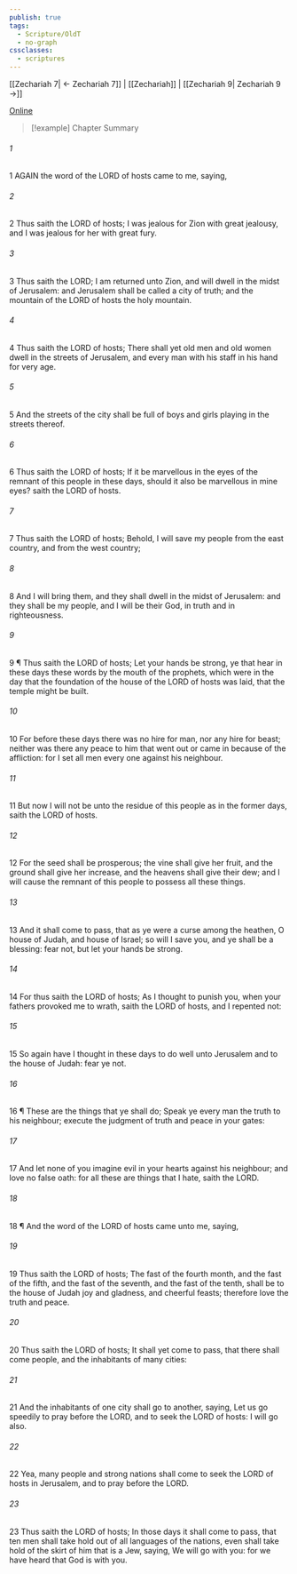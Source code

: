 ```yaml
---
publish: true
tags:
  - Scripture/OldT
  - no-graph
cssclasses:
  - scriptures
---
```

[[Zechariah 7| ← Zechariah 7]] | [[Zechariah]] | [[Zechariah 9| Zechariah 9 →]]

[Online](https://churchofjesuschrist.org/study/scriptures/ot/zech/8?lang=eng)

>[!example] Chapter Summary
>
###### 1
1 AGAIN the word of the LORD of hosts came to me, saying,
###### 2
2 Thus saith the LORD of hosts; I was jealous for Zion with great jealousy, and I was jealous for her with great fury.
###### 3
3 Thus saith the LORD; I am returned unto Zion, and will dwell in the midst of Jerusalem: and Jerusalem shall be called a city of truth; and the mountain of the LORD of hosts the holy mountain.
###### 4
4 Thus saith the LORD of hosts; There shall yet old men and old women dwell in the streets of Jerusalem, and every man with his staff in his hand for very age.
###### 5
5 And the streets of the city shall be full of boys and girls playing in the streets thereof.
###### 6
6 Thus saith the LORD of hosts; If it be marvellous in the eyes of the remnant of this people in these days, should it also be marvellous in mine eyes?  saith the LORD of hosts.
###### 7
7 Thus saith the LORD of hosts; Behold, I will save my people from the east country, and from the west country;
###### 8
8 And I will bring them, and they shall dwell in the midst of Jerusalem: and they shall be my people, and I will be their God, in truth and in righteousness.
###### 9
9 ¶ Thus saith the LORD of hosts; Let your hands be strong, ye that hear in these days these words by the mouth of the prophets, which were in the day that the foundation of the house of the LORD of hosts was laid, that the temple might be built.
###### 10
10 For before these days there was no hire for man, nor any hire for beast; neither was there any peace to him that went out or came in because of the affliction: for I set all men every one against his neighbour.
###### 11
11 But now I will not be unto the residue of this people as in the former days, saith the LORD of hosts.
###### 12
12 For the seed shall be prosperous; the vine shall give her fruit, and the ground shall give her increase, and the heavens shall give their dew; and I will cause the remnant of this people to possess all these things.
###### 13
13 And it shall come to pass, that as ye were a curse among the heathen, O house of Judah, and house of Israel; so will I save you, and ye shall be a blessing: fear not, but let your hands be strong.
###### 14
14 For thus saith the LORD of hosts; As I thought to punish you, when your fathers provoked me to wrath, saith the LORD of hosts, and I repented not:
###### 15
15 So again have I thought in these days to do well unto Jerusalem and to the house of Judah: fear ye not.
###### 16
16 ¶ These are the things that ye shall do; Speak ye every man the truth to his neighbour; execute the judgment of truth and peace in your gates:
###### 17
17 And let none of you imagine evil in your hearts against his neighbour; and love no false oath: for all these are things that I hate, saith the LORD.
###### 18
18 ¶ And the word of the LORD of hosts came unto me, saying,
###### 19
19 Thus saith the LORD of hosts; The fast of the fourth month, and the fast of the fifth, and the fast of the seventh, and the fast of the tenth, shall be to the house of Judah joy and gladness, and cheerful feasts; therefore love the truth and peace.
###### 20
20 Thus saith the LORD of hosts; It shall yet come to pass, that there shall come people, and the inhabitants of many cities:
###### 21
21 And the inhabitants of one city shall go to another, saying, Let us go speedily to pray before the LORD, and to seek the LORD of hosts: I will go also.
###### 22
22 Yea, many people and strong nations shall come to seek the LORD of hosts in Jerusalem, and to pray before the LORD.
###### 23
23 Thus saith the LORD of hosts; In those days it shall come to pass, that ten men shall take hold out of all languages of the nations, even shall take hold of the skirt of him that is a Jew, saying, We will go with you: for we have heard that God is with you.



